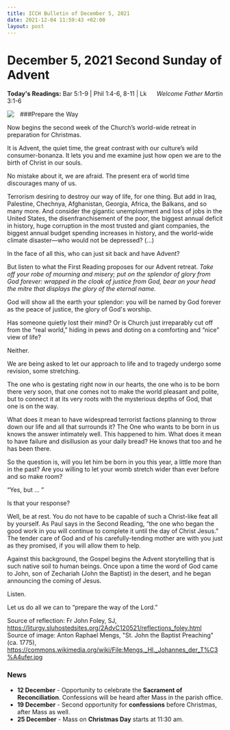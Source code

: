```yaml
---
title: ICCH Bulletin of December 5, 2021
date: 2021-12-04 11:59:43 +02:00
layout: post
---
```


# December 5, 2021 Second Sunday of Advent

<span style="float: right"><em>Welcome Father Martin</em></span>
**Today's Readings:** Bar 5:1-9 | Phil 1:4-6, 8-11 | Lk 3:1-6


<img style="float: left; margin-right: 1em;" src="https://upload.wikimedia.org/wikipedia/commons/thumb/5/5d/Mengs%2C_Hl._Johannes_der_T%C3%A4ufer.jpg/426px-Mengs%2C_Hl._Johannes_der_T%C3%A4ufer.jpg">

###Prepare the Way

Now begins the second week of the Church’s world-wide retreat in preparation for Christmas.

It is Advent, the quiet time, the great contrast with our culture’s wild consumer-bonanza. It lets you and me examine just how open we are to the birth of Christ in our souls.

No mistake about it, we are afraid. The present era of world time discourages many of us.

Terrorism desiring to destroy our way of life, for one thing. But add in Iraq, Palestine, Chechnya, Afghanistan, Georgia, Africa, the Balkans, and so many more. And consider the gigantic unemployment and loss of jobs in the United States, the disenfranchisement of the poor, the biggest annual deficit in history, huge corruption in the most trusted and giant companies, the biggest annual budget spending increases in history, and the world-wide climate disaster—who would not be depressed? (...)

In the face of all this, who can just sit back and have Advent?

But listen to what the First Reading proposes for our Advent retreat. *Take off your robe of mourning and misery; put on the splendor of glory from God forever: wrapped in the cloak of justice from God, bear on your head the mitre that displays the glory of the eternal name.*

God will show all the earth your splendor: you will be named by God forever as the peace of justice, the glory of God's worship.

Has someone quietly lost their mind? Or is Church just irreparably cut off from the “real world,” hiding in pews and doting on a comforting and “nice” view of life?

Neither.

We are being asked to let our approach to life and to tragedy undergo some revision, some stretching.

The one who is gestating right now in our hearts, the one who is to be born there very soon, that one comes not to make the world pleasant and polite, but to connect it at its very roots with the mysterious depths of God, that one is on the way.

What does it mean to have widespread terrorist factions planning to throw down our life and all that surrounds it? The One who wants to be born in us knows the answer intimately well. This happened to him. What does it mean to have failure and disillusion as your daily bread? He knows that too and he has been there.

So the question is, will you let him be born in you this year, a little more than in the past? Are you willing to let your womb stretch wider than ever before and so make room?

  “Yes, but ... ”

Is that your response?

Well, be at rest. You do not have to be capable of such a Christ-like feat all by yourself. As Paul says in the Second Reading, “the one who began the good work in you will continue to complete it until the day of Christ Jesus.” The tender care of God and of his carefully-tending mother are with you just as they promised, if you will allow them to help.

Against this background, the Gospel begins the Advent storytelling that is such native soil to human beings. Once upon a time the word of God came to John, son of Zechariah (John the Baptist) in the desert, and he began announcing the coming of Jesus.

Listen.

Let us do all we can to “prepare the way of the Lord.”

Source of reflection: Fr John Foley, SJ, https://liturgy.sluhostedsites.org/2AdvC120521/reflections_foley.html
Source of image: Anton Raphael Mengs, "St. John the Baptist Preaching" (ca. 1775), https://commons.wikimedia.org/wiki/File:Mengs,_Hl._Johannes_der_T%C3%A4ufer.jpg

### News 

* **12 December** - Opportunity to celebrate the **Sacrament of Reconciliation**. Confessions will be heard after Mass in the parish office.
* **19 December** - Second opportunity for **confessions** before Christmas, after Mass as well.
* **25 December** - Mass on **Christmas Day** starts at 11:30 am.
